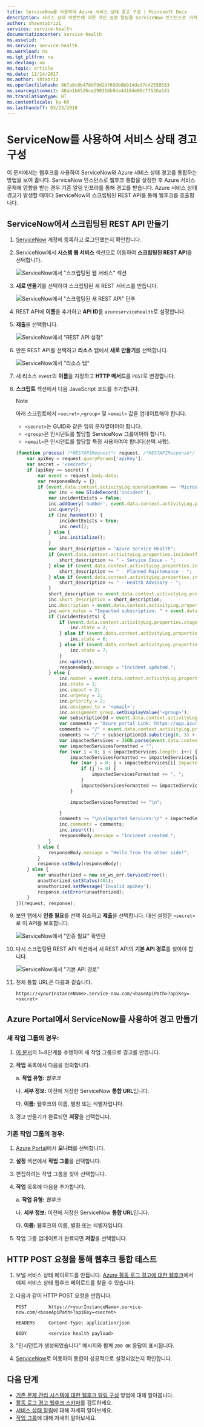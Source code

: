 ```yaml
---
title: ServiceNow를 사용하여 Azure 서비스 상태 경고 구성 | Microsoft Docs
description: 서비스 상태 이벤트에 대한 개인 설정 알림을 ServiceNow 인스턴스로 가져옵니다.
author: shawntabrizi
services: service-health
documentationcenter: service-health
ms.assetid: ''
ms.service: service-health
ms.workload: na
ms.tgt_pltfrm: na
ms.devlang: na
ms.topic: article
ms.date: 11/14/2017
ms.author: shtabriz
ms.openlocfilehash: 867a8c0b478df9d2b7690b8b914ded7c42558583
ms.sourcegitcommit: 48ab1b6526ce290316b9da4d18de00c77526a541
ms.translationtype: HT
ms.contentlocale: ko-KR
ms.lasthandoff: 03/23/2018
---
```

# <a name="configure-service-health-alerts-with-servicenow"></a>ServiceNow를 사용하여 서비스 상태 경고 구성

이 문서에서는 웹후크를 사용하여 ServiceNow와 Azure 서비스 상태 경고를 통합하는 방법을 보여 줍니다. ServiceNow 인스턴스로 웹후크 통합을 설정한 후 Azure 서비스 문제에 영향을 받는 경우 기존 알림 인프라를 통해 경고를 받습니다. Azure 서비스 상태 경고가 발생할 때마다 ServiceNow의 스크립팅된 REST API를 통해 웹후크를 호출합니다.

## <a name="creating-a-scripted-rest-api-in-servicenow"></a>ServiceNow에서 스크립팅된 REST API 만들기
1.  [ServiceNow](https://www.servicenow.com/) 계정에 등록하고 로그인했는지 확인합니다.

2.  ServiceNow에서 **시스템 웹 서비스** 섹션으로 이동하여 **스크립팅된 REST API**를 선택합니다.

    ![ServiceNow에서 "스크립팅된 웹 서비스" 섹션](./media/webhook-alerts/servicenow-sws-section.png)

3.  **새로 만들기**를 선택하여 스크립팅된 새 REST 서비스를 만듭니다.
 
    ![ServiceNow에서 "스크립팅된 새 REST API" 단추](./media/webhook-alerts/servicenow-new-button.png)

4.  REST API에 **이름**을 추가하고 **API ID**를 `azureservicehealth`로 설정합니다.

5.  **제출**을 선택합니다.

    ![ServiceNow에서 "REST API 설정"](./media/webhook-alerts/servicenow-restapi-settings.png)

6.  만든 REST API를 선택하고 **리소스** 탭에서 **새로 만들기**를 선택합니다.

    ![ServiceNow에서 "리소스 탭"](./media/webhook-alerts/servicenow-resources-tab.png)

7.  새 리소스 `event`의 **이름**을 지정하고 **HTTP 메서드**를 `POST`로 변경합니다.

8.  **스크립트** 섹션에서 다음 JavaScript 코드를 추가합니다.

    >[!NOTE]
    >아래 스크립트에서 `<secret>`,`<group>` 및 `<email>` 값을 업데이트해야 합니다.
    >* `<secret>`는 GUID와 같은 임의 문자열이어야 합니다.
    >* `<group>`은 인시던트를 할당할 ServiceNow 그룹이어야 합니다.
    >* `<email>`은 인시던트를 할당할 특정 사용자여야 합니다(선택 사항).
    >

    ```javascript
    (function process( /*RESTAPIRequest*/ request, /*RESTAPIResponse*/ response) {
        var apiKey = request.queryParams['apiKey'];
        var secret = '<secret>';
        if (apiKey == secret) {
            var event = request.body.data;
            var responseBody = {};
            if (event.data.context.activityLog.operationName == 'Microsoft.ServiceHealth/incident/action') {
                var inc = new GlideRecord('incident');
                var incidentExists = false;
                inc.addQuery('number', event.data.context.activityLog.properties.trackingId);
                inc.query();
                if (inc.hasNext()) {
                    incidentExists = true;
                    inc.next();
                } else {
                    inc.initialize();
                }
                var short_description = "Azure Service Health";
                if (event.data.context.activityLog.properties.incidentType == "Incident") {
                    short_description += " - Service Issue - ";
                } else if (event.data.context.activityLog.properties.incidentType == "Maintenance") {
                    short_description += " - Planned Maintenance - ";
                } else if (event.data.context.activityLog.properties.incidentType == "Information" || event.data.context.activityLog.properties.incidentType == "ActionRequired") {
                    short_description += " - Health Advisory - ";
                }
                short_description += event.data.context.activityLog.properties.title;
                inc.short_description = short_description;
                inc.description = event.data.context.activityLog.properties.communication;
                inc.work_notes = "Impacted subscription: " + event.data.context.activityLog.subscriptionId;
                if (incidentExists) {
                    if (event.data.context.activityLog.properties.stage == 'Active') {
                        inc.state = 2;
                    } else if (event.data.context.activityLog.properties.stage == 'Resolved') {
                        inc.state = 6;
                    } else if (event.data.context.activityLog.properties.stage == 'Closed') {
                        inc.state = 7;
                    }
                    inc.update();
                    responseBody.message = "Incident updated.";
                } else {
                    inc.number = event.data.context.activityLog.properties.trackingId;
                    inc.state = 1;
                    inc.impact = 2;
                    inc.urgency = 2;
                    inc.priority = 2;
                    inc.assigned_to = '<email>';
                    inc.assignment_group.setDisplayValue('<group>');
                    var subscriptionId = event.data.context.activityLog.subscriptionId;
                    var comments = "Azure portal Link: https://app.azure.com/h";
                    comments += "/" + event.data.context.activityLog.properties.trackingId;
                    comments += "/" + subscriptionId.substring(0, 3) + subscriptionId.slice(-3);
                    var impactedServices = JSON.parse(event.data.context.activityLog.properties.impactedServices);
                    var impactedServicesFormatted = "";
                    for (var i = 0; i < impactedServices.length; i++) {
                        impactedServicesFormatted += impactedServices[i].ServiceName + ": ";
                        for (var j = 0; j < impactedServices[i].ImpactedRegions.length; j++) {
                            if (j != 0) {
                                impactedServicesFormatted += ", ";
                            }
                            impactedServicesFormatted += impactedServices[i].ImpactedRegions[j].RegionName;
                        }

                        impactedServicesFormatted += "\n";

                    }
                    comments += "\n\nImpacted Services:\n" + impactedServicesFormatted;
                    inc.comments = comments;
                    inc.insert();
                    responseBody.message = "Incident created.";
                }
            } else {
                responseBody.message = "Hello from the other side!";
            }
            response.setBody(responseBody);
        } else {
            var unauthorized = new sn_ws_err.ServiceError();
            unauthorized.setStatus(401);
            unauthorized.setMessage('Invalid apiKey');
            response.setError(unauthorized);
        }
    })(request, response);
    ```

9.  보안 탭에서 **인증 필요**를 선택 취소하고 **제출**을 선택합니다. 대신 설정한 `<secret>`로 이 API를 보호합니다.

    ![ServiceNow에서 "인증 필요" 확인란](./media/webhook-alerts/servicenow-resource-settings.png)

10.  다시 스크립팅된 REST API 섹션에서 새 REST API의 **기본 API 경로**를 찾아야 합니다.

     ![ServiceNow에서 "기본 API 경로"](./media/webhook-alerts/servicenow-base-api-path.png)

11.  전체 통합 URL은 다음과 같습니다.
        
         https://<yourInstanceName>.service-now.com/<baseApiPath>?apiKey=<secret>


## <a name="create-an-alert-using-servicenow-in-the-azure-portal"></a>Azure Portal에서 ServiceNow를 사용하여 경고 만들기
### <a name="for-a-new-action-group"></a>새 작업 그룹의 경우:
1. [이 문서](../monitoring-and-diagnostics/monitoring-activity-log-alerts-on-service-notifications.md)의 1~8단계를 수행하여 새 작업 그룹으로 경고를 만듭니다.

2. **작업** 목록에서 다음을 정의합니다.

    a. **작업 유형:** *웹후크*

    나. **세부 정보:** 이전에 저장한 ServiceNow **통합 URL**입니다.

    다. **이름:** 웹후크의 이름, 별칭 또는 식별자입니다.

3. 경고 만들기가 완료되면 **저장**을 선택합니다.

### <a name="for-an-existing-action-group"></a>기존 작업 그룹의 경우:
1. [Azure Portal](https://portal.azure.com/)에서 **모니터**를 선택합니다.

2. **설정** 섹션에서 **작업 그룹**을 선택합니다.

3. 편집하려는 작업 그룹을 찾아 선택합니다.

4. **작업** 목록에 다음을 추가합니다.

    a. **작업 유형:** *웹후크*

    나. **세부 정보:** 이전에 저장한 ServiceNow **통합 URL**입니다.

    다. **이름:** 웹후크의 이름, 별칭 또는 식별자입니다.

5. 작업 그룹 업데이트가 완료되면 **저장**을 선택합니다.

## <a name="testing-your-webhook-integration-via-an-http-post-request"></a>HTTP POST 요청을 통해 웹후크 통합 테스트
1. 보낼 서비스 상태 페이로드를 만듭니다. [Azure 활동 로그 경고에 대한 웹후크](../monitoring-and-diagnostics/monitoring-activity-log-alerts-webhook.md)에서 예제 서비스 상태 웹후크 페이로드를 찾을 수 있습니다.

2. 다음과 같이 HTTP POST 요청을 만듭니다.

    ```
    POST        https://<yourInstanceName>.service-now.com/<baseApiPath>?apiKey=<secret>

    HEADERS     Content-Type: application/json

    BODY        <service health payload>
    ```
3. "인시던트가 생성되었습니다" 메시지와 함께 `200 OK` 응답이 표시됩니다.

4. [ServiceNow](https://www.servicenow.com/)로 이동하여 통합이 성공적으로 설정되었는지 확인합니다.

## <a name="next-steps"></a>다음 단계
- [기존 문제 관리 시스템에 대한 웹후크 알림 구성](service-health-alert-webhook-guide.md) 방법에 대해 알아봅니다.
- [활동 로그 경고 웹후크 스키마](../monitoring-and-diagnostics/monitoring-activity-log-alerts-webhook.md)를 검토하세요. 
- [서비스 상태 알림](../monitoring-and-diagnostics/monitoring-service-notifications.md)에 대해 자세히 알아보세요.
- [작업 그룹](../monitoring-and-diagnostics/monitoring-action-groups.md)에 대해 자세히 알아보세요.